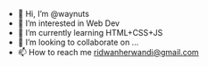 - 👋 Hi, I’m @waynuts
- 👀 I’m interested in Web Dev
- 🌱 I’m currently learning HTML+CSS+JS
- 💞️ I’m looking to collaborate on ...
- 📫 How to reach me ridwanherwandi@gmail.com

<!---
waynuts/waynuts is a ✨ special ✨ repository because its `README.md` (this file) appears on your GitHub profile.
You can click the Preview link to take a look at your changes.
--->
